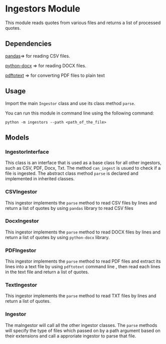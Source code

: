# Ingestors Module

This module reads quotes from various files and returns a list of processed
quotes.

## Dependencies

[pandas](https://pandas.pydata.org/)=> for reading CSV files.

[python-docx](https://python-docx.readthedocs.io/en/latest/) => for reading DOCX files.

[pdftotext](https://www.xpdfreader.com/pdftotext-man.html) => for converting PDF files to plain text

## Usage

Import the main `Ingestor` class and use its class method `parse`.

You can run this module in command line using the following command:
```
python -m ingestors --path <path_of_the_file>
```

## Models

### IngestorInterface
This class is an interface that is used as a base class for all other
ingestors, such as CSV, PDF, Docx, Txt. 
The method `can_ingest` is usued to check if a file is ingested.
The abstract class method `parse` is declared and implemented in inherited classes.

### CSVIngestor
This ingestor implements the `parse` method to read CSV files by lines and return a list of quotes by using `pandas` library to read CSV files

### DocxIngestor
This ingestor implements the `parse` method to read DOCX files by lines and return a list of quotes by using `python-docx` library.

### PDFIngestor
This ingestor implements the `parse` method to read PDF files and extract its lines into a text file by using `pdftotext` command line , then read each lines in the text file and return a list of quotes.

### TextIngestor
This ingestor implements the `parse` method to read TXT files by lines and return a list of quotes.

### Ingestor
The maIngestor will call all the other ingestor classes.
The `parse` methods will specify the type of files which passed on by a path argument based on their extensions and call a approriate ingestor to parse that file.
